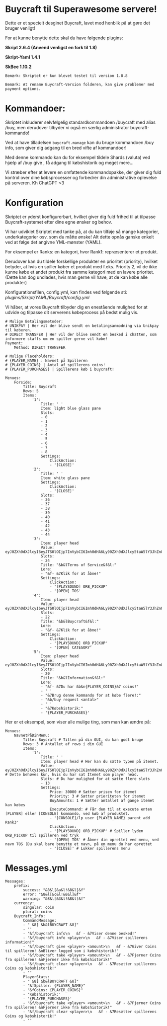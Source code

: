 # Buycraft til Superawesome servere!

Dette er et specielt desginet Buycraft, lavet med henblik på at gøre det bruger venligt!

For at kunne benytte dette skal du have følgende plugins:

**Skript 2.6.4 (Anvend venligst en fork til 1.8)**

**Skript-Yaml 1.4.1**

**SkBee 1.10.2**

`Bemærk: Skriptet er kun blevet testet til version 1.8.8`


`Bemærk: At rename Buycraft-Version folderen, kan give problemer med payment options.`

# Kommandoer:

Skriptet inkluderer selvfølgelig standardkommandoen /buycraft med alias /buy, men derudover tilbyder vi også en særlig administrator buycraft-kommando!

Ved at have tilladelsen `buycraft.manage` kan du bruge kommandoen /buy info, som giver dig adgang til en bred vifte af kommandoer!

Med denne kommando kan du for eksempel tildele Shards (valuta) ved hjælp af /buy give <spiller> <antal>, få adgang til købshistorik og meget mere...

Vi stræber efter at levere en omfattende kommandopakke, der giver dig fuld kontrol over dine købsprocesser og forbedrer din administrative oplevelse på serveren. Kh ChatGPT <3


# Konfiguration
Skriptet er yderst konfigurerbart, hvilket giver dig fuld frihed til at tilpasse Buycraft-systemet efter dine egne ønsker og behov.

Vi har udviklet Skriptet med tanke på, at du kan tilføje så mange kategorier, underkategorier osv. som du måtte ønske! Alt dette opnås ganske enkelt ved at følge det angivne YML-mønster (YAML).

For eksempel er Ranks: en kategori, hvor Rank1: repræsenterer et produkt.

Derudover kan du tildele forskellige produkter en prioritet (priority), hvilket betyder, at hvis en spiller køber et produkt med f.eks. Priority 2, vil de ikke kunne købe et andet produkt fra samme kategori med en lavere prioritet.
(Dette kan dog undlades, hvis man gerne vil have, at de kan købe alle produkter)

Konfigurationsfilen, config.yml, kan findes ved følgende sti: _plugins/Skript/YAML/Buycraft/config.yml_

Vi håber, at vores Buycraft tilbyder dig en enestående mulighed for at udvide og tilpasse dit serverens købeprocess på bedst mulig vis.
```
# Mulige Betalingsmetoder:
# UNIKPAY | Her vil der blive sendt en betalingsanmodning via Unikpay til køberen.
# DIRECT TRANSFER | Her vil der blive sendt en besked i chatten, som informere staffs om en spiller gerne vil købe!
Payment:
    Method: DIRECT TRANSFER

# Mulige Placeholders:
# {PLAYER_NAME} : Navnet på Spilleren
# {PLAYER_COINS} | Antal af spillerens coins!
# {PLAYER_PURCHASES} | Spillerens køb i buycraft!

Menues:
    Forside:
        Title: Buycraft
        Rows: 5
        Items:
            '1':
                Title: ' '
                Item: light blue glass pane
                Slots:
                - 0
                - 1
                - 2
                - 3
                - 4
                - 5
                - 6
                - 7
                - 8
                Settings:
                    ClickAction:
                    - '[CLOSE]'
            '2':
                Title: ' '
                Item: white glass pane
                Settings:
                    ClickAction:
                    - '[CLOSE]'
                Slots:
                - 36
                - 37
                - 38
                - 39
                - 40
                - 41
                - 42
                - 43
                - 44
            '3':
                Item: player head
                Value: eyJ0ZXh0dXJlcyI6eyJTS0lOIjp7InVybCI6Imh0dHA6Ly90ZXh0dXJlcy5taW5lY3JhZnQubmV0L3RleHR1cmUvN2UyZWI0NzUxZTNjNTBkNTBmZjE2MzUyNTc2NjYzZDhmZWRmZTNlMDRiMmYwYjhhMmFhODAzYjQxOTM2M2NhMSJ9fX0=
                Slots:
                - 24
                Title: "&b&lTerms of Service&f&l:"
                Lore:
                - "&f- &7Klik for at åbne!"
                Settings:
                    ClickAction:
                    - '[PLAYSOUND] ORB_PICKUP'
                    - '[OPEN] TOS'
            '4':
                Item: player head
                Value: eyJ0ZXh0dXJlcyI6eyJTS0lOIjp7InVybCI6Imh0dHA6Ly90ZXh0dXJlcy5taW5lY3JhZnQubmV0L3RleHR1cmUvZTIwNjQwMzZiMjMyYmVkNGNkMDBhMWQxZTQ3YzkxZDcxNjk5ZGQ5YzdlZjg2MWExMmYxZWZjMDhiMWFmMzczIn19fQ==
                Slots:
                - 22
                Title: "&b&lBuycraft&f&l:"
                Lore:
                - "&f- &7Klik for at åbne!"
                Settings:
                    ClickAction:
                    - '[PLAYSOUND] ORB_PICKUP'
                    - '[OPEN] CATEGORY'
            '5':
                Item: player head
                Value: eyJ0ZXh0dXJlcyI6eyJTS0lOIjp7InVybCI6Imh0dHA6Ly90ZXh0dXJlcy5taW5lY3JhZnQubmV0L3RleHR1cmUvZTIwNjQwMzZiMjMyYmVkNGNkMDBhMWQxZTQ3YzkxZDcxNjk5ZGQ5YzdlZjg2MWExMmYxZWZjMDhiMWFmMzczIn19fQ==
                Slots:
                - 20
                Title: "&b&lInformation&f&l:"
                Lore:
                - "&f- &7Du har &b&n{PLAYER_COINS}&7 coins!"
                - ' '
                - "&7Brug denne kommando for at købe flere!:"
                - "&b/buy request <antal>"
                - ' '
                - "&7Købshistorik:"
                - '{PLAYER_PURCHASES}'
```

Her er et eksempel, som viser alle mulige ting, som man kan ændre på:
```
Menues:
    NavnetPåDinMenu:
        Title: Buycraft # Titlen på din GUI, du kan godt bruge 
        Rows: 3 # Antallet af rows i din GUI
        Items:
            '1':
                Title: ' '
                Item: player head # Her kan du sætte typen på itemet.
                Value: eyJ0ZXh0dXJlcyI6eyJTS0lOIjp7InVybCI6Imh0dHA6Ly90ZXh0dXJlcy5taW5lY3JhZnQubmV0L3RleHR1cmUvZTIwNjQwMzZiMjMyYmVkNGNkMDBhMWQxZTQ3YzkxZDcxNjk5ZGQ5YzdlZjg2MWExMmYxZWZjMDhiMWFmMzczIn19fQ== # Dette behøves kun, hvis du har sat Itemet som player head.
                Slots: # Du har mulighed for at sætte flere slots
                - 13
                Settings:
                    Price: 30000 # Sætter prisen for itemet
                    Priority: 3 # Sætter prioriteten for itemet
                    BuyAmounts: 1 # Sætter antallet af gange itemet kan købes
                    ExecuteCommand: # Får den til at execute enten [PLAYER] eller [CONSOLE] kommando, ved køb af produktet.
                    - '[CONSOLE]/lp user {PLAYER_NAME} parent add Rank3'
                    ClickAction:
                    - '[PLAYSOUND] ORB_PICKUP' # Spiller lyden ORB_PICKUP til spilleren ved tryk
                    - '[OPEN] TOS' # Åbner din oprettet ved menu, ved navn TOS (Du skal bare benytte et navn, på en menu du har oprettet
                    - '[CLOSE]' # Lukker spillerens menu
```
                
# Messages.yml
```
Messages:
    prefix:
        success: "&8&l[&a&l!&8&l]&f"
        error: "&8&l[&c&l!&8&l]&f"
        warning: "&8&l[&3&l!&8&l]&f"
    currency:
        singular: coin
        plural: coins
    Buycraft_Info:
        CommandMessage:
        - " &8[ &b&lBUYCRAFT &8]"
        - ''
        - "&f/buycraft info\n   &f - &7Viser denne besked!"
        - "&f/buycraft info <player>\n   &f - &7Viser spillerens information!"
        - "&f/buycraft give <player> <amount>\n   &f - &7Giver Coins til spilleren! &nBliver logged som i købshistorik!"
        - "&f/buycraft take <player> <amount>\n   &f - &7Fjerner Coins fra spilleren! &nFjerner ikke fra købshistorik!"
        - "&f/buycraft clear <player>\n   &f - &7Resætter spillerens Coins og købshistorik!"
        - ''
        PlayerStats:
        - " &8[ &b&lBUYCRAFT &8]"
        - "&fSpiller: {PLAYER_NAME}"
        - "&fCoins: {PLAYER_COINS}"
        - 'Købshistorik:'
        - '{PLAYER_PURCHASES}'
        - "&f/buycraft take <player> <amount>\n   &f - &7Fjerner Coins fra spilleren! &nFjerner ikke fra købshistorik!"
        - "&f/buycraft clear <player>\n   &f - &7Resætter spillerens Coins og købshistorik!"
        - ''
```
